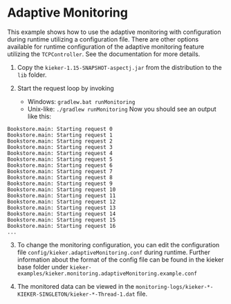 # Adaptive Monitoring

This example shows how to use the adaptive monitoring with configuration
during runtime utilizing a configuration file. There are other options
available for runtime configuration of the adaptive monitoring feature
utilizing the `TCPController`. See the documentation for more details.

1. Copy the `kieker-1.15-SNAPSHOT-aspectj.jar` from the distribution
   to the `lib` folder.

2. Start the request loop by invoking
   - Windows: `gradlew.bat runMonitoring`
   - Unix-like: `./gradlew runMonitoring`
   Now you should see an output like this:

```
Bookstore.main: Starting request 0
Bookstore.main: Starting request 1
Bookstore.main: Starting request 2
Bookstore.main: Starting request 3
Bookstore.main: Starting request 4
Bookstore.main: Starting request 5
Bookstore.main: Starting request 6
Bookstore.main: Starting request 7
Bookstore.main: Starting request 8
Bookstore.main: Starting request 9
Bookstore.main: Starting request 10
Bookstore.main: Starting request 11
Bookstore.main: Starting request 12
Bookstore.main: Starting request 13
Bookstore.main: Starting request 14
Bookstore.main: Starting request 15
Bookstore.main: Starting request 16
...
```

3. To change the monitoring configuration, you can edit the configuration file 
   `config/kieker.adaptiveMonitoring.conf` during runtime.
   Further information about the format of the config file can be found in the
   kieker base folder under
   `kieker-examples/kieker.monitoring.adaptiveMonitoring.example.conf`

4. The monitored data can be viewed in the 
   `monitoring-logs/kieker-*-KIEKER-SINGLETON/kieker-*-Thread-1.dat` 
   file.
